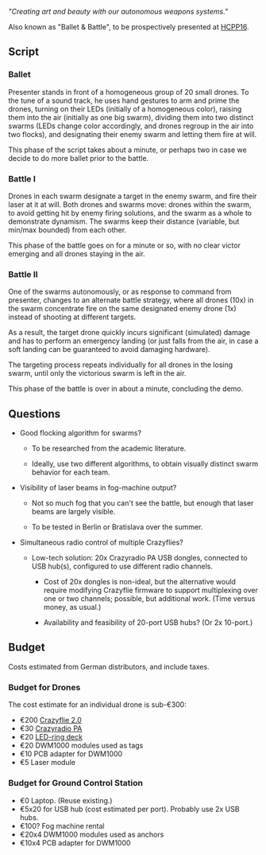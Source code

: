 *"Creating art and beauty with our autonomous weapons systems."*

Also known as "Ballet & Battle", to be prospectively presented at
[HCPP16](Events).

## Script

### Ballet

Presenter stands in front of a homogeneous group of 20 small drones. To the
tune of a sound track, he uses hand gestures to arm and prime the drones,
turning on their LEDs (initially of a homogeneous color), raising them into
the air (initially as one big swarm), dividing them into two distinct swarms
(LEDs change color accordingly, and drones regroup in the air into two
flocks), and designating their enemy swarm and letting them fire at will.

This phase of the script takes about a minute, or perhaps two in case we
decide to do more ballet prior to the battle.

### Battle I

Drones in each swarm designate a target in the enemy swarm, and fire their
laser at it at will. Both drones and swarms move: drones within the swarm,
to avoid getting hit by enemy firing solutions, and the swarm as a whole to
demonstrate dynamism. The swarms keep their distance (variable, but min/max
bounded) from each other.

This phase of the battle goes on for a minute or so, with no clear victor
emerging and all drones staying in the air.

### Battle II

One of the swarms autonomously, or as response to command from presenter,
changes to an alternate battle strategy, where all drones (10x) in the swarm
concentrate fire on the same designated enemy drone (1x) instead of shooting
at different targets.

As a result, the target drone quickly incurs significant (simulated) damage
and has to perform an emergency landing (or just falls from the air, in case
a soft landing can be guaranteed to avoid damaging hardware).

The targeting process repeats individually for all drones in the losing swarm,
until only the victorious swarm is left in the air.

This phase of the battle is over in about a minute, concluding the demo.

## Questions

* Good flocking algorithm for swarms?

  * To be researched from the academic literature.

  * Ideally, use two different algorithms, to obtain visually distinct swarm
    behavior for each team.

* Visibility of laser beams in fog-machine output?

  * Not so much fog that you can't see the battle, but enough that laser
    beams are largely visible.

  * To be tested in Berlin or Bratislava over the summer.

* Simultaneous radio control of multiple Crazyflies?

  * Low-tech solution: 20x Crazyradio PA USB dongles, connected to USB
    hub(s), configured to use different radio channels.

    * Cost of 20x dongles is non-ideal, but the alternative would require
      modifying Crazyflie firmware to support multiplexing over one or two
      channels; possible, but additional work. (Time versus money, as usual.)

    * Availability and feasibility of 20-port USB hubs? (Or 2x 10-port.)

## Budget

Costs estimated from German distributors, and include taxes.

### Budget for Drones

The cost estimate for an individual drone is sub-€300:

* €200 [Crazyflie 2.0](https://www.bitcraze.io/crazyflie-2/)
* €30 [Crazyradio PA](https://www.bitcraze.io/crazyradio-pa/)
* €20 [LED-ring deck](https://www.bitcraze.io/led-ring-deck/)
* €20 DWM1000 modules used as tags
* €10 PCB adapter for DWM1000
* €5 Laser module

### Budget for Ground Control Station

* €0 Laptop. (Reuse existing.)
* €5x20 for USB hub (cost estimated per port). Probably use 2x USB hubs.
* €100? Fog machine rental
* €20x4 DWM1000 modules used as anchors
* €10x4 PCB adapter for DWM1000
